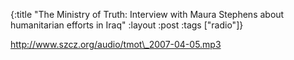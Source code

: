 {:title "The Ministry of Truth: Interview with Maura Stephens about humanitarian efforts in Iraq"
:layout :post
:tags  ["radio"]}

<http://www.szcz.org/audio/tmot\_2007-04-05.mp3>

